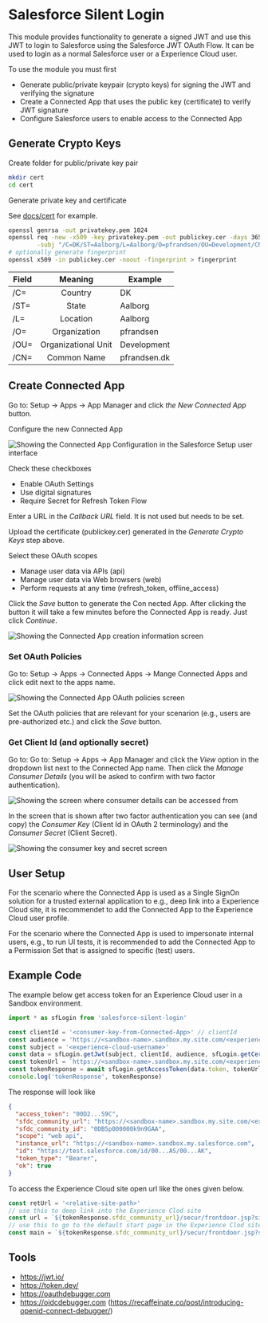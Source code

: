 # Salesforce Silent Login

This module provides functionality to generate a signed JWT and use this JWT to login to Salesforce using
the Salesforce JWT OAuth Flow. It can be used to login as a normal Salesforce user or a Experience Cloud user.

To use the module you must first
* Generate public/private keypair (crypto keys) for signing the JWT and verifying the signature
* Create a Connected App that uses the public key (certificate) to verify JWT signature
* Configure Salesforce users to enable access to the Connected App
## Generate Crypto Keys

Create folder for public/private key pair
```bash
mkdir cert
cd cert
```

Generate private key and certificate 

See [docs/cert](docs/cert) for example.

```bash
openssl genrsa -out privatekey.pem 1024
openssl req -new -x509 -key privatekey.pem -out publickey.cer -days 3650 \
        -subj "/C=DK/ST=Aalborg/L=Aalborg/O=pfrandsen/OU=Development/CN=pfrandsen.dk"
# optionally generate fingerprint
openssl x509 -in publickey.cer -noout -fingerprint > fingerprint
```

| Field    | Meaning             | Example      |
|----------|:-------------------:|--------------|
| /C=      |  Country            | DK           |
| /ST=     |  State              | Aalborg      |
| /L=      |  Location           | Aalborg      |
| /O=      |  Organization       | pfrandsen    |
| /OU=     | Organizational Unit | Development  |
| /CN=     | Common Name         | pfrandsen.dk |

## Create Connected App

Go to: Setup -> Apps -> App Manager and click *the New Connected App* button.

Configure the new Connected App

![Showing the Connected App Configuration in the Salesforce Setup user interface](/docs/img/NewConnectedApp.png "Connected App Configuration")

Check these checkboxes
* Enable OAuth Settings
* Use digital signatures
* Require Secret for Refresh Token Flow

Enter a URL in the *Callback URL* field. It is not used but needs to be set.

Upload the certificate (publickey.cer) generated in the *Generate Crypto Keys* step above.

Select these OAuth scopes
* Manage user data via APIs (api)
* Manage user data via Web browsers (web)
* Perform requests at any time (refresh_token, offline_access)

Click the *Save* button to generate the Con nected App. After clicking the button it will take a few minutes before the Connected App is ready. Just click *Continue*.

![Showing the Connected App creation information screen](/docs/img/WaitingForConnectedApp.png "Connected App creation in progress")

### Set OAuth Policies

Go to: Setup -> Apps -> Connected Apps -> Mange Connected Apps and click edit next to the apps name.

![Showing the Connected App OAuth policies screen](/docs/img/OAuthPolicies.png "OAuth policies")

Set the OAuth policies that are relevant for your scenarion (e.g., users are pre-authorized etc.) and click the *Save* button.

### Get Client Id (and optionally secret)

Go to: Go to: Setup -> Apps -> App Manager and click the *View* option in the dropdown list next to the Connected App name.
Then click the *Manage Consumer Details* (you will be asked to confirm with two factor authentication).

![Showing the screen where consumer details can be accessed from](/docs/img/ManageConsumerDetails.png "Access consumer details")

In the screen that is shown after two factor authentication you can see (and copy) the *Consumer Key* (Client Id in OAuth 2 terminology) and the *Consumer Secret* (Client Secret).

![Showing the consumer key and secret screen](/docs/img/IdAndSecret.png "Consumer key and secret")

## User Setup

For the scenario where the Connected App is used as a Single SignOn solution for a trusted external application to e.g., deep link into a Experience Cloud site, it is recommendet to add the Connected App to the Experience Cloud user profile.

For the scenario where the Connected App is used to impersonate internal users, e.g., to run UI tests, it is recommended to add the Connected App to a Permission Set that is assigned to specific (test) users.

## Example Code

The example below get access token for an Experience Cloud user in a Sandbox environment.
```javascript
import * as sfLogin from 'salesforce-silent-login'

const clientId = '<consumer-key-from-Connected-App>' // clientId
const audience = 'https://<sandbox-name>.sandbox.my.site.com/<experience-cloud-site>'
const subject = '<experience-cloud-username>'
const data = sfLogin.getJwt(subject, clientId, audience, sfLogin.getCertInfo('<path-to-crypto-keys>'))
const tokenUrl = `https://<sandbox-name>.sandbox.my.site.com/<experience-cloud-site>${sfLogin.TOKEN_PATH}`
const tokenResponse = await sfLogin.getAccessToken(data.token, tokenUrl)
console.log('tokenResponse', tokenResponse)
```

The response will look like
```json
{
  "access_token": "00D2...S9C",
  "sfdc_community_url": "https://<sandbox-name>.sandbox.my.site.com/<experience-cloud-site>",
  "sfdc_community_id": "0DB5p000000k9n9GAA",
  "scope": "web api",
  "instance_url": "https://<sandbox-name>.sandbox.my.salesforce.com",
  "id": "https://test.salesforce.com/id/00...AS/00...AK",
  "token_type": "Bearer",
  "ok": true
}
```

To access the Experience Cloud site open url like the ones given below.
```javascript
const retUrl = '<relative-site-path>'
// use this to deep link into the Experience Clod site
const url = `${tokenResponse.sfdc_community_url}/secur/frontdoor.jsp?sid=${tokenResponse.access_token}&retURL=${retUrl}`
// use this to go to the default start page in the Experience Clod site
const main = `${tokenResponse.sfdc_community_url}/secur/frontdoor.jsp?sid=${tokenResponse.access_token}`
```
## Tools

* https://jwt.io/
* https://token.dev/
* https://oauthdebugger.com
* https://oidcdebugger.com (https://recaffeinate.co/post/introducing-openid-connect-debugger/)